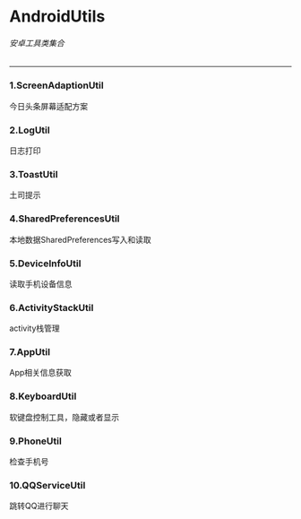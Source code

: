 # AndroidUtils
###### 安卓工具类集合
---
### 1.ScreenAdaptionUtil
今日头条屏幕适配方案
### 2.LogUtil
日志打印
### 3.ToastUtil
土司提示
### 4.SharedPreferencesUtil
本地数据SharedPreferences写入和读取
### 5.DeviceInfoUtil
读取手机设备信息
### 6.ActivityStackUtil
activity栈管理
### 7.AppUtil
App相关信息获取
### 8.KeyboardUtil
软键盘控制工具，隐藏或者显示
### 9.PhoneUtil
检查手机号
### 10.QQServiceUtil
跳转QQ进行聊天
